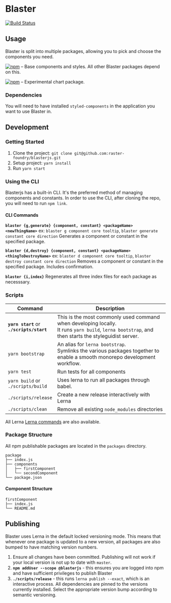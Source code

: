 # Blaster

[![Build Status](https://travis-ci.org/raster-foundry/blasterjs.svg?branch=master)](https://travis-ci.org/raster-foundry/blasterjs)

## Usage

Blaster is split into multiple packages, allowing you to pick and choose the components you need.

[![npm](https://img.shields.io/npm/v/@blasterjs/core.svg?label=@blasterjs/core)](https://www.npmjs.com/package/@blasterjs/core) &ndash; Base components and styles. All other Blaster packages depend on this.

[![npm](https://img.shields.io/npm/v/@blasterjs/chart.svg?label=@blasterjs/chart)](https://www.npmjs.com/package/@blasterjs/chart) &ndash; Experimental chart package.

### Dependencies

You will need to have installed `styled-components` in the application you want to use Blaster in.

## Development

### Getting Started

1.  Clone the project: `git clone git@github.com:raster-foundry/blasterjs.git`
2.  Setup project: `yarn install`
3.  Run `yarn start`

### Using the CLI

Blasterjs has a built-in CLI.
It's the preferred method of managing components and constants.
In order to use the CLI, after cloning the repo, you will need to run `npm link`.

#### CLI Commands

**`blaster {g,generate} {component, constant} <packageName> <newThingName>`**
ex: `blaster g component core tooltip`, `blaster generate constant core direction`
Generates a component or constant in the specified package.

**`blaster {d,destroy} {component, constant} <packageName> <thingToDestroyName>`**
ex: `blaster d component core tooltip`, `blaster destroy constant core direction`
Removes a component or constant in the specified package. Includes confirmation.

**`blaster {i,index}`**
Regenerates all three index files for each package as necesssary.

### Scripts

| Command                                        | Description                                                                                                                                             |
| ---------------------------------------------- | ------------------------------------------------------------------------------------------------------------------------------------------------------- |
| **`yarn start`** or<br/> **`./scripts/start`** | This is the most commonly used command when developing locally. <br/> It runs `yarn build`, `lerna bootstrap`, and then starts the styleguidist server. |
| `yarn bootstrap`                               | An alias for `lerna bootstrap`. <br/> Symlinks the various packages together to enable a smooth monorepo development workflow.                          |
| `yarn test`                                    | Run tests for all components                                                                                                                            |
| `yarn build` or <br/> `./scripts/build`        | Uses lerna to run all packages through babel.                                                                                                           |
| `./scripts/release`                            | Create a new release interactively with Lerna                                                                                                           |
| `./scripts/clean`                              | Remove all existing `node_modules` directories                                                                                                          |

All Lerna [Lerna commands](https://lernajs.io/) are also available.

### Package Structure

All npm publishable packages are located in the `packages` directory.

```
package
├── index.js
├── components
│   ├── firstComponent
│   └── secondComponent
└── package.json
```

#### Component Structure

```
firstComponent
├── index.js
└── README.md
```

## Publishing

Blaster uses Lerna in the default locked versioning mode.
This means that whenever one package is updated to a new version, all packages are also bumped to have matching version numbers.

1.  Ensure all changes have been committed. Publishing will not work if your local version is not up to date with `master`.
1.  **`npm addUser --scope @blasterjs`** - this ensures you are logged into npm and have sufficient privileges to publish Blaster
1.  **`./scripts/release`** - this runs `lerna publish --exact`, which is an interactive process. All dependencies are pinned to the versions currently installed. Select the appropriate version bump according to semantic versioning.
